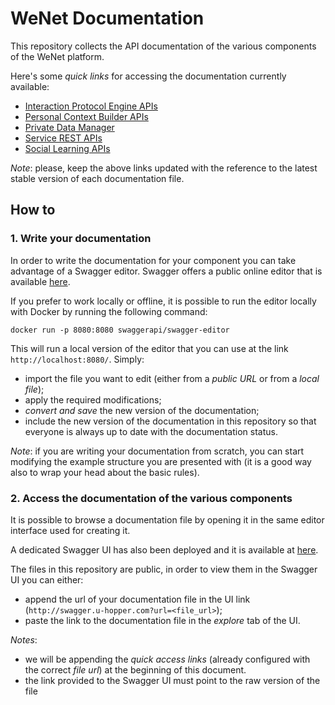 # WeNet Documentation

This repository collects the API documentation of the various components of the WeNet platform.

Here's some _quick links_ for accessing the documentation currently available:

* [Interaction Protocol Engine APIs](http://swagger.u-hopper.com/?url=https://bitbucket.org/wenet/wenet-components-documentation/raw/f856bb044ba902c2842322f76db392950cdf05b1/sources/wenet-interaction_protocol_engine-api.json)
* [Personal Context Builder APIs](http://swagger.u-hopper.com/?url=https://bitbucket.org/wenet/wenet-components-documentation/raw/f856bb044ba902c2842322f76db392950cdf05b1/sources/wenet-personal_context_builder.json)
* [Private Data Manager](http://swagger.u-hopper.com/?url=https://bitbucket.org/wenet/wenet-components-documentation/raw/f856bb044ba902c2842322f76db392950cdf05b1/sources/wenet-private_data_manager-api.json)
* [Service REST APIs](http://swagger.u-hopper.com/?url=https://bitbucket.org/wenet/wenet-components-documentation/raw/2b5e9f15375c1bd76bc9ee24736625523833fc08/sources/wenet-service-api.json)
* [Social Learning APIs](http://swagger.u-hopper.com/?url=https://bitbucket.org/wenet/wenet-components-documentation/raw/f856bb044ba902c2842322f76db392950cdf05b1/sources/wenet-social-learning-dummy-api.json)

*Note*: please, keep the above links updated with the reference to the latest stable version of each documentation file.

## How to

### 1. Write your documentation

In order to write the documentation for your component you can take advantage of a Swagger editor.
Swagger offers a public online editor that is available [here](https://editor.swagger.io/).

If you prefer to work locally or offline, it is possible to run the editor locally with Docker by running the following command:

```
docker run -p 8080:8080 swaggerapi/swagger-editor
```

This will run a local version of the editor that you can use at the link `http://localhost:8080/`.
Simply:

* import the file you want to edit (either from a _public URL_ or from a _local file_);
* apply the required modifications;
* _convert and save_ the new version of the documentation;
* include the new version of the documentation in this repository so that everyone is always up to date with the documentation status.

*Note*: if you are writing your documentation from scratch, you can start modifying the example structure you are presented with (it is a good way also to wrap your head about the basic rules).

### 2. Access the documentation of the various components

It is possible to browse a documentation file by opening it in the same editor interface used for creating it.

A dedicated Swagger UI has also been deployed and it is available at [here](http://swagger.u-hopper.com/).

The files in this repository are public, in order to view them in the Swagger UI you can either:

* append the url of your documentation file in the UI link (`http://swagger.u-hopper.com?url=<file_url>`);
* paste the link to the documentation file in the _explore_ tab of the UI.

*Notes*:

* we will be appending the _quick access links_ (already configured with the correct _file url_) at the beginning of this document.
* the link provided to the Swagger UI must point to the raw version of the file
